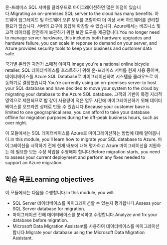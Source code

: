 <span data-ttu-id="113bc-101">온-프레미스 SQL 서버를 클라우드로 마이그레이션하면 많은 이점이 있습니다.</span><span class="sxs-lookup"><span data-stu-id="113bc-101">Migrating an on-premises SQL server to the cloud has many benefits.</span></span> <span data-ttu-id="113bc-102">하드웨어 업그레이드 및 하드웨어 오류 모두를 포함하여 더 이상 서버 하드웨어를 관리할 필요가 없습니다. 서버의 요구에 응답해 확장할 수 있습니다. Azure에서는 비즈니스 및 고객 데이터를 안전하게 보관하기 위한 보안 도구를 제공합니다.</span><span class="sxs-lookup"><span data-stu-id="113bc-102">You no longer need to manage server hardware, this includes both hardware upgrades and hardware failure, you can scale in reponse to demand on your server, and Azure provides security tools to keep your business and customer data safe.</span></span>

<span data-ttu-id="113bc-103">국가별 온라인 자전거 소매점 이미지.</span><span class="sxs-lookup"><span data-stu-id="113bc-103">Image you're a national online bicycle retailer.</span></span> <span data-ttu-id="113bc-104">SQL 데이터베이스를 호스트하기 위해 온-프레미스 서버를 현재 사용 중이며, 데이터베이스를 Azure SQL Database로 마이그레이션하여 시스템을 클라우드로 이동하기로 결정했습니다.</span><span class="sxs-lookup"><span data-stu-id="113bc-104">You're currently using an on-premises server to host your SQL database and have decided to move your system to the cloud by migrating your database to the Azure SQL database.</span></span> <span data-ttu-id="113bc-105">고객의 기반이 특정 지리적 영역으로 제한되므로 밤 같이 사용량이 적은 업무 시간에 마이그레이션하기 위해 데이터베이스를 오프라인 상태로 만들 수 있습니다.</span><span class="sxs-lookup"><span data-stu-id="113bc-105">Because your customer base is limited to one geographical area, you can afford to take your database offline for migration purposes during the off-peak business hours, such as over night.</span></span>

<span data-ttu-id="113bc-106">이 모듈에서는 SQL 데이터베이스를 Azure로 마이그레이션하는 방법에 대해 알아봅니다.</span><span class="sxs-lookup"><span data-stu-id="113bc-106">In this module, you'll learn how to migrate your SQL database to Azure.</span></span> <span data-ttu-id="113bc-107">마이그레이션을 시작하기 전에 현재 배포에 대해 평가하고 Azure 마이그레이션을 지원하는 데 필요한 모든 수정 작업을 수행해야 합니다.</span><span class="sxs-lookup"><span data-stu-id="113bc-107">Before migration starts, you need to assess your current deployment and perform any fixes needed to support an Azure migration.</span></span>

## <a name="learning-objectives"></a><span data-ttu-id="113bc-108">학습 목표</span><span class="sxs-lookup"><span data-stu-id="113bc-108">Learning objectives</span></span>

<span data-ttu-id="113bc-109">이 모듈에서는 다음을 수행합니다.</span><span class="sxs-lookup"><span data-stu-id="113bc-109">In this module, you will:</span></span>

- <span data-ttu-id="113bc-110">SQL Server 데이터베이스를 마이그레이션할 수 있는지 평가합니다.</span><span class="sxs-lookup"><span data-stu-id="113bc-110">Assess your SQL Server database for migration.</span></span>
- <span data-ttu-id="113bc-111">마이그레이션 전에 데이터베이스를 분석하고 수정합니다.</span><span class="sxs-lookup"><span data-stu-id="113bc-111">Analyze and fix your database before migration.</span></span>
- <span data-ttu-id="113bc-112">Microsoft Data Migration Assistant를 사용하여 데이터베이스를 마이그레이션합니다.</span><span class="sxs-lookup"><span data-stu-id="113bc-112">Migrate your database using the Microsoft Data Migration Assistant.</span></span>
